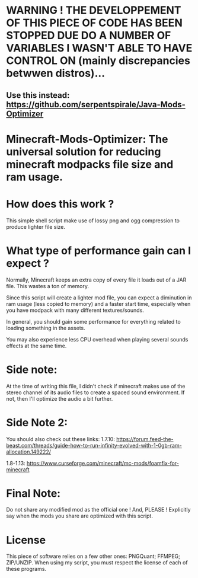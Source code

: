 # WARNING ! THE DEVELOPPEMENT OF THIS PIECE OF CODE HAS BEEN STOPPED DUE DO A NUMBER OF VARIABLES I WASN'T ABLE TO HAVE CONTROL ON (mainly discrepancies betwwen distros)... 

## Use this instead: https://github.com/serpentspirale/Java-Mods-Optimizer 

# Minecraft-Mods-Optimizer: The universal solution for reducing minecraft modpacks file size and ram usage.

# How does this work ?
This simple shell script make use of lossy png and ogg compression to produce lighter file size. 

# What type of performance gain can I expect ?
Normally, Minecraft keeps an extra copy of every file it loads out of a JAR file. This wastes a ton of memory.

Since this script will create a lighter mod file, you can expect a diminution in ram usage (less copied to memory) and a faster start time, especially when you have modpack with many different textures/sounds.

In general, you should gain some performance for everything related to loading something in the assets.

You may also experience less CPU overhead when playing several sounds effects at the same time.


# Side note:
At the time of writing this file, I didn't check if minecraft makes use of the stereo channel of its audio files  to create a spaced sound environment.
If not, then I'll optimize the audio a bit further.

# Side Note 2: 
You should also check out these links:
1.7.10: https://forum.feed-the-beast.com/threads/guide-how-to-run-infinity-evolved-with-1-0gb-ram-allocation.149222/

1.8-1.13: https://www.curseforge.com/minecraft/mc-mods/foamfix-for-minecraft

# Final Note: 
Do not share any modified mod as the official one ! And, PLEASE ! Explicitly say when the mods you share are optimized with this script.

# License
This piece of software relies on a few other ones: PNGQuant; FFMPEG; ZIP/UNZIP.
When using my script, you must respect the license of each of these programs.





